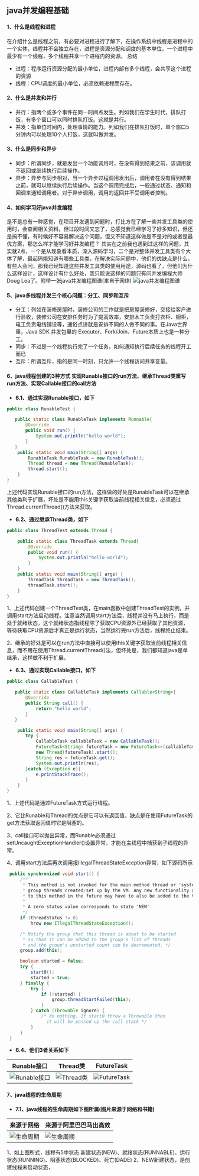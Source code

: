 ## java并发编程基础
#### 1、什么是线程和进程
在介绍什么是线程之前，有必要对进程进行了解下，在操作系统中线程是进程中的一个实体，线程并不会独立存在，进程是资源分配和调度的基本单位，一个进程中最少有一个线程，多个线程共享一个进程内的资源。
总结
* 进程：程序运行资源分配的最小单位，进程内部有多个线程，会共享这个进程的资源
* 线程：CPU调度的最小单位，必须依赖进程而存在。

#### 2、什么是并发和并行
* 并行：指两个或多个事件在同一时间点发生。列如我们在学生时代，排队打饭，有多个窗口可以同时排队打饭。这就是并行。
* 并发：指单位时间内，处理事情的能力。列如我们在排队打饭时，单个窗口5分钟内可以处理10个人打饭，这就叫做并发。

#### 3、什么是同步和异步

* 同步：所谓同步，就是发出一个功能调用时，在没有得到结果之前，该调用就不返回或继续执行后续操作。
* 异步：异步与同步相对，当一个异步过程调用发出后，调用者在没有得到结果之前，就可以继续执行后续操作。当这个调用完成后，一般通过状态、通知和回调来通知调用者。对于异步调用，调用的返回并不受调用者控制。

#### 4、如何学习好java并发编程
是不是总有一种感觉，在项目开发遇到问题时，打比方在了解一些并发工具类的使用时，会查阅相关资料，但过段时间又忘了，总感觉我已经学习了好多知识，但还是搞不懂，有时候好不容易解决这个问题，但又不知道这样做是不是对的或者是最优方案，那怎么样才能学习好并发编程？ 其实在之前我也遇到过这样的问题，其实就2点，一个是从现象看本质，深入源码学习，二个是对整体并发工具类有个大体了解，最起码能知道有哪些工具类，在解决实际问题中，他们的优缺点是什么。有些人会问，那我已经知道这些并发工具类的使用用途，源码也看了，但他们为什么这样设计，这样设计有什么好处，我只能说这样的问题只有问并发编程大师Doug Lea了。附带一张java并发编程图谱(来自于网络)
![java并发编程图谱](https://github.com/ibc789/my-java-study/blob/master/img/thread/thread-1.png "java并发编程图谱")

#### 5、java多线程并发三个核心问题：分工、同步和互斥

* 分工：列如在装修房屋时，装修公司的工作就是把房屋装修好，交接给客户进行验收，装修公司在安排任务时为了提高效率，安排木工负责打衣柜、橱柜，电工负责电线铺设等，通俗点讲就是安排不同的人做不同的事。在Java世界里，Java SDK 并发包里的 Executor、Fork/Join、Future本质上也是一种分工。
* 同步：不过是一个线程执行完了一个任务，如何通知执行后续任务的线程开工而已
* 互斥：所谓互斥，指的是同一时刻，只允许一个线程访问共享变量。




#### 6、java线程创建的3种方式 实现Runable接口的run方法、继承Thread类重写run方法、实现Callable接口的call方法
* **6.1、通过实现Runable接口，如下**
```java
public class RunableTest {

   public static class RunableTask implements Runnable{
       @Override
       public void run() {
           System.out.println("hello world");
       }
   }
    public static void main(String[] args) {
        RunableTask RunableTask = new RunableTask();
        Thread thread = new Thread(RunableTask);
        thread.start();
    }
}
```
   上述代码实现Runable接口的run方法，这样做的好处是RunableTask可以在继承其他类利于扩展，坏处是不能用this关键字获取当前线程相关信息，必须通过Thread.currentThread()方法来获取。

* **6.2、通过继承Thread类，如下**
```java
public class ThreadTest extends Thread {

    public static class ThreadTask extends Thread{
        @Override
        public void run() {
            System.out.println("hello world");
        }
    }
    public static void main(String[] args) {
        ThreadTask threadTask = new ThreadTask();
        threadTask.start();
    }
}

```
   1、上述代码创建一个ThreadTest类，在main函数中创建ThreadTest的实例，并调用start方法启动线程。注意当然调用start方法后，线程并没有马上执行，而是处于就绪状态，这个就绪状态指线程除了获取CPU资源外已经获取了其他资源，等待获取CPU资源后才真正是运行状态，当然运行完run方法后，线程终止结束。

   2、继承的好处是可以在run方法中直接可以使用this关键字获取当前线程相关信息，而不用在使用Thread.currentThread()法，但坏处是，我们都知道java是单继承，这样做不利于扩展。

* **6.3、通过实现Callable接口，如下**
```java
public class CallableTest {

   public static class CallableTask implements Callable<String>{
       @Override
       public String call() {
           return "hello world";
       }
   }

    public static void main(String[] args) {
       try {
           CallableTask callableTask = new CallableTask();
           FutureTask<String> futureTask = new FutureTask<>(callableTask);
           new Thread(futureTask).start();
           String res = futureTask.get();
           System.out.println(res);
       }catch (Exception e){
           e.printStackTrace();
       }
    }
}
```
   1、上述代码是通过FutureTask方式运行线程。

   2、它比Runable和Thread的优点是它可以有返回值，缺点是在使用FutureTask的get方法获取返回值时它是阻塞的。

   3、call接口可以抛出异常，而Runable必须通过setUncaughtExceptionHandler()设置异常，才能在主线程中捕获到子线程的异常。

   4、调用start方法后再次调用报IllegalThreadStateException异常，如下源码所示
   ```java
    public synchronized void start() {
        /**
         * This method is not invoked for the main method thread or "system"
         * group threads created/set up by the VM. Any new functionality added
         * to this method in the future may have to also be added to the VM.
         *
         * A zero status value corresponds to state "NEW".
         */
        if (threadStatus != 0)
            hrow new IllegalThreadStateException();

        /* Notify the group that this thread is about to be started
         * so that it can be added to the group's list of threads
         * and the group's unstarted count can be decremented. */
        group.add(this);

        boolean started = false;
        try {
            start0();
            started = true;
        } finally {
            try {
                if (!started) {
                    group.threadStartFailed(this);
                }
            } catch (Throwable ignore) {
                /* do nothing. If start0 threw a Throwable then
                  it will be passed up the call stack */
            }
        }
    }
   ```

   


* **6.4、他们3者关系如下**

| Runable接口 | Thread类 | FutureTask |
| ------ | ------ | ------ |
| ![Runable接口](https://github.com/ibc789/my-java-study/blob/master/img/thread/thread-2.jpg "Runable接口") | ![Thread类](https://github.com/ibc789/my-java-study/blob/master/img/thread/thread-3.jpg "Thread类") | ![FutureTask](https://github.com/ibc789/my-java-study/blob/master/img/thread/thread-4.jpg "FutureTask") |



#### 7、java线程的生命周期

* **7.1、java线程的生命周期如下图所属(图片来源于网络和书籍)**

| 来源于网络 | 来源于阿里巴巴马出高效 |
| ------ | ------ | 
| ![生命周期](https://github.com/ibc789/my-java-study/blob/master/img/thread/thread-5.jpg "生命周期") | ![生命周期](https://github.com/ibc789/my-java-study/blob/master/img/thread/thread-6.jpg "生命周期") | 
   1、如上图所式，线程有5中状态 新建状态(NEW)、就绪状态(RUNNABLE)、运行状态(RUNNING)、阻塞状态(BLOCKED)、死亡(DADE)
   2、NEW新建状态，是创建线程未启动状态，
